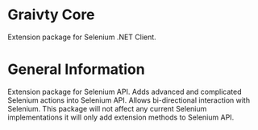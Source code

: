 # Graivty Core
Extension package for Selenium .NET Client.

# General Information
Extension package for Selenium API. Adds advanced and complicated Selenium actions into Selenium API. Allows bi-directional interaction with Selenium. This package will not affect any current Selenium implementations it will only add extension methods to Selenium API.
